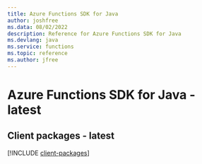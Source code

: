 ```yaml
---
title: Azure Functions SDK for Java
author: joshfree
ms.data: 08/02/2022
description: Reference for Azure Functions SDK for Java
ms.devlang: java
ms.service: functions
ms.topic: reference
ms.author: jfree
---
```

# Azure Functions SDK for Java - latest

## Client packages - latest
[!INCLUDE [client-packages](functions-client-index.md)]